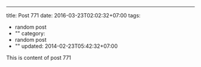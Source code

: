 ---
title: Post 771
date: 2016-03-23T02:02:32+07:00
tags:
  - random post
  - ""
category:
  - random post
  - ""
updated: 2014-02-23T05:42:32+07:00

This is content of post 771
